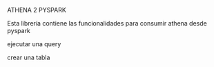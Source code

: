 

ATHENA 2 PYSPARK

Esta librería contiene las funcionalidades para consumir athena desde pyspark


ejecutar una query


crear una tabla